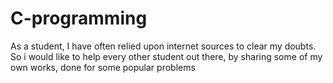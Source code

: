 # C-programming
As a student, I have often relied upon internet sources to clear my doubts. So i would like to help every other student out there, by sharing some of my own works, done for some popular problems
